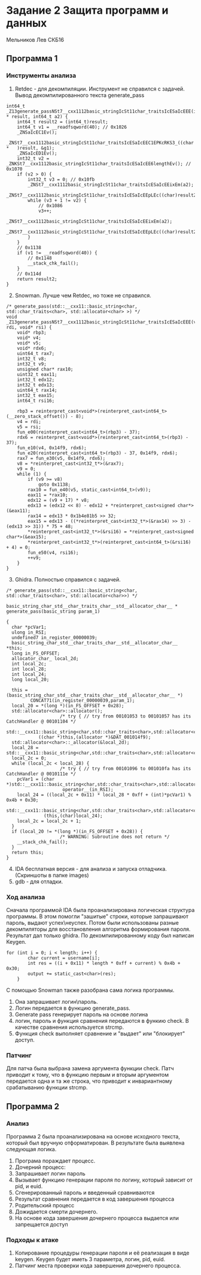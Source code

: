 # Задание 2 Защита программ и данных
Мельников Лев СКБ16

## Программа 1
### Инструменты анализа

1. Retdec - для декомпиляции. Инструмент не справился с задачей.
Вывод декомпилированного текста generate\_pass
```
int64_t                                                                        _Z13generate_passNSt7__cxx1112basic_stringIcSt11char_traitsIcESaIcEEE(int64_t * result, int64_t a2) {
    int64_t result2 = (int64_t)result;
    int64_t v1 = __readfsqword(40); // 0x1026
    _ZNSaIcEC1Ev();
    _ZNSt7__cxx1112basic_stringIcSt11char_traitsIcESaIcEEC1EPKcRKS3_((char *   )result, &g1);
    _ZNSaIcED1Ev();
    int32_t v2 =                                                               _ZNKSt7__cxx1112basic_stringIcSt11char_traitsIcESaIcEE6lengthEv(); // 0x1070
    if (v2 > 0) {
        int32_t v3 = 0; // 0x10fb
        _ZNSt7__cxx1112basic_stringIcSt11char_traitsIcESaIcEEixEm(a2);

_ZNSt7__cxx1112basic_stringIcSt11char_traitsIcESaIcEEpLEc((char)result2);
        while (v3 + 1 != v2) {
            // 0x1086
            v3++;
            _ZNSt7__cxx1112basic_stringIcSt11char_traitsIcESaIcEEixEm(a2);

_ZNSt7__cxx1112basic_stringIcSt11char_traitsIcESaIcEEpLEc((char)result2);
        }
    }
    // 0x1138
    if (v1 != __readfsqword(40)) {
        // 0x1148
        __stack_chk_fail();
    }
    // 0x114d
    return result2;
}
```
2. Snowman. Лучше чем Retdec, но тоже не справился.
```
/* generate_pass(std::__cxx11::basic_string<char, std::char_traits<char>, std::allocator<char> >) */
void _Z13generate_passNSt7__cxx1112basic_stringIcSt11char_traitsIcESaIcEEE(void* rdi, void* rsi) {
    void* rbp3;
    void* v4;
    void* v5;
    void* rdx6;
    uint64_t rax7;
    int32_t v8;
    int32_t v9;
    unsigned char* rax10;
    uint32_t eax11;
    int32_t edx12;
    int32_t edx13;
    uint64_t rax14;
    int32_t eax15;
    int64_t rsi16;

    rbp3 = reinterpret_cast<void*>(reinterpret_cast<int64_t>(__zero_stack_offset()) - 8);
    v4 = rdi;
    v5 = rsi;
    fun_e00(reinterpret_cast<int64_t>(rbp3) - 37);
    rdx6 = reinterpret_cast<void*>(reinterpret_cast<int64_t>(rbp3) - 37);
    fun_e10(v4, 0x14f9, rdx6);
    fun_e20(reinterpret_cast<int64_t>(rbp3) - 37, 0x14f9, rdx6);
    rax7 = fun_e30(v5, 0x14f9, rdx6);
    v8 = *reinterpret_cast<int32_t*>(&rax7);
    v9 = 0;
    while (1) {
        if (v9 >= v8) 
            goto 0x1138;
        rax10 = fun_e40(v5, static_cast<int64_t>(v9));
        eax11 = *rax10;
        edx12 = (v9 + 17) * v8;
        edx13 = (edx12 << 8) - edx12 + *reinterpret_cast<signed char*>(&eax11);
        rax14 = edx13 * 0x1b4e81b5 >> 32;
        eax15 = edx13 - ((*reinterpret_cast<int32_t*>(&rax14) >> 3) - (edx13 >> 31)) * 75 + 48;
        *reinterpret_cast<int32_t*>(&rsi16) = *reinterpret_cast<signed char*>(&eax15);
        *reinterpret_cast<int32_t*>(reinterpret_cast<int64_t>(&rsi16) + 4) = 0;
        fun_e50(v4, rsi16);
        ++v9;
    }
}
```
3. Ghidra. Полностью справился с задачей.
```
/* generate_pass(std::__cxx11::basic_string<char, std::char_traits<char>, std::allocator<char>>) */
    
basic_string_char_std__char_traits_char__std__allocator_char__ * generate_pass(basic_string param_1)
    
{   
  char *pcVar1;
  ulong in_RSI;
  undefined7 in_register_00000039;
  basic_string_char_std__char_traits_char__std__allocator_char__ *this;
  long in_FS_OFFSET;
  allocator_char_ local_2d;
  int local_2c;
  int local_28;
  int local_24;
  long local_20;

  this = (basic_string_char_std__char_traits_char__std__allocator_char__ *)
         CONCAT71(in_register_00000039,param_1);
  local_20 = *(long *)(in_FS_OFFSET + 0x28);
  std::allocator<char>::allocator();
                    /* try { // try from 00101053 to 00101057 has its CatchHandler @ 00101104 */
  std::__cxx11::basic_string<char,std::char_traits<char>,std::allocator<char>>::basic_string
            ((char *)this,(allocator *)&DAT_001014f9);
  std::allocator<char>::_allocator(&local_2d);
  local_28 = std::__cxx11::basic_string<char,std::char_traits<char>,std::allocator<char>>::length();
  local_2c = 0;
  while (local_2c < local_28) {
                    /* try { // try from 00101096 to 001010fa has its CatchHandler @ 0010111e */
    pcVar1 = (char *)std::__cxx11::basic_string<char,std::char_traits<char>,std::allocator<char>>::
                     operator__(in_RSI);
    local_24 = ((local_2c + 0x11) * local_28 * 0xff + (int)*pcVar1) % 0x4b + 0x30;
    std::__cxx11::basic_string<char,std::char_traits<char>,std::allocator<char>>::operator__
              (this,(char)local_24); 
    local_2c = local_2c + 1;
  }     
  if (local_20 != *(long *)(in_FS_OFFSET + 0x28)) {
                    /* WARNING: Subroutine does not return */
    __stack_chk_fail();
  }     
  return this;
}
```
4. IDA бесплатная версия - для анализа и запуска отладчика. (Скриншоты в папке images)
5. gdb - для отладки.

### Ход анализа
Сначала программой IDA была проанализирована логическая структура программы.
В этом помогли "зашитые" строки, которые запрашивают пароль, выдают
успех\неуспех. Потом были использованы разные декомпиляторы для восстановления
алгоритма формирования пароля. Результат дал только ghidra. По декомпилированному
коду был написан Keygen.
```
for (int i = 0; i < length; i++) {
        char current = username[i];
        int res = ((i + 0x11) * length * 0xff + current) % 0x4b + 0x30;
        output += static_cast<char>(res);
    }   
```
С помощью Snowman также разобрана сама логика программы.
1. Она запрашивает логин\пароль.
2. Логин передается в функцию generate_pass.
3. Generate pass генерирует пароль на основе логина
4. логин, пароль и функция сравнения передаются в функию check. В качестве сравнения используется strcmp.
5. Функция check выполняет сравнение и "выдает" или "блокирует" доступ.

### Патчинг
Для патча была выбрана замена аргумента функции check. Патч приводит к тому, что в функцию первым
и вторым аргументом передается одна и та же строка, что приводит к инвариантному срабатыванию
функции strcmp.


## Программа 2
### Анализ
Программа 2 была проанализирована на основе исходного текста, который был вручную отформатирован.
В результате была выявлена следующая логика.

1. Програма пораждает процесс.
1. Дочерний процесс:
2. Запрашивает логин пароль
3. Вызывает функцию генерации пароля по логину, который
 зависит от pid,  и euid.
4. Сгенерированный пароль и введенный сравниваются
5. Результат сравнения передается в код завершения процесса
1. Родительский процесс
2. Дожидается смерти дочернего.
3. На основе кода завершения дочернего процесса выдается или запрещается доступ

### Подходы к атаке
1. Копирование процедуры генерации пароля и её реализация в виде keygen.
Keygen будет иметь 3 параметра, логин, pid, euid.
2. Патчинг места проверки кода завершения дочернего процесса.

